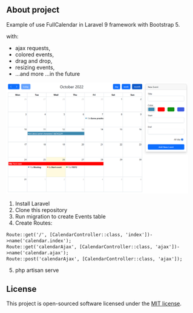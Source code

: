 ## About project
<p>Example of use FullCalendar in Laravel 9 framework with Bootstrap 5. </p>
<p>with:
<ul>
<li>ajax requests,</li>
<li>colored events,</li>
<li>drag and drop,</li> 
<li>resizing events,</li>
<li>...and more ...in the future</li>
</ul>

<img src="https://raw.githubusercontent.com/andrzejkar/andrzejkar.github.io/main/fc_l_b.png" width="480px">

1. Install Laravel
2. Clone this repository
3. Run migration to create Events table
4. Create Routes:
```
Route::get('/', [CalendarController::class, 'index'])->name('calendar.index');
Route::get('calendarAjax', [CalendarController::class, 'ajax'])->name('calendar.ajax');
Route::post('calendarAjax', [CalendarController::class, 'ajax']);
```
5. php artisan serve

## License
This project is open-sourced software licensed under the [MIT license](https://opensource.org/licenses/MIT).
